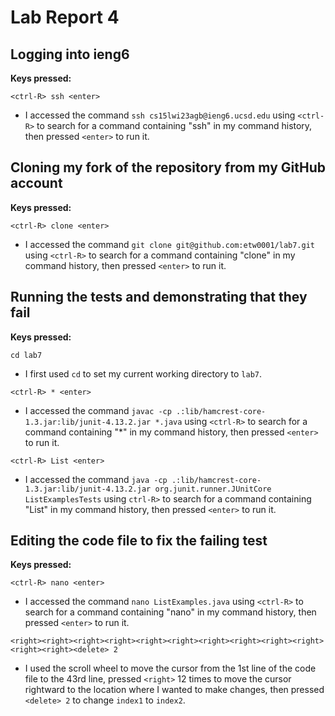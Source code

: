# Lab Report 4

**Logging into ieng6**
-
**Keys pressed:**

`<ctrl-R> ssh <enter>`
* I accessed the command `ssh cs15lwi23agb@ieng6.ucsd.edu` using `<ctrl-R>` to search for a command containing "ssh" in my command history, then pressed `<enter>` to run it.

**Cloning my fork of the repository from my GitHub account**
-
**Keys pressed:**

`<ctrl-R> clone <enter>`
* I accessed the command `git clone git@github.com:etw0001/lab7.git` using `<ctrl-R>` to search for a command containing "clone" in my command history, then pressed `<enter>` to run it.

**Running the tests and demonstrating that they fail**
-
**Keys pressed:**

`cd lab7`
* I first used `cd` to set my current working directory to `lab7`.

`<ctrl-R> * <enter>`
* I accessed the command `javac -cp .:lib/hamcrest-core-1.3.jar:lib/junit-4.13.2.jar *.java` using `<ctrl-R>` to search for a command containing "*" in my command history, then pressed `<enter>` to run it.

`<ctrl-R> List <enter>`
* I accessed the command `java -cp .:lib/hamcrest-core-1.3.jar:lib/junit-4.13.2.jar org.junit.runner.JUnitCore ListExamplesTests` using `ctrl-R>` to search for a command containing "List" in my command history, then pressed `<enter>` to run it.

**Editing the code file to fix the failing test**
-
**Keys pressed:**

`<ctrl-R> nano <enter>`
* I accessed the command `nano ListExamples.java` using `<ctrl-R>` to search for a command containing "nano" in my command history, then pressed `<enter>` to run it.

`<right><right><right><right><right><right><right><right><right><right><right><right><delete> 2`
* I used the scroll wheel to move the cursor from the 1st line of the code file to the 43rd line, pressed `<right>` 12 times to move the cursor rightward to the location where I wanted to make changes, then pressed `<delete> 2` to change `index1` to `index2`.
